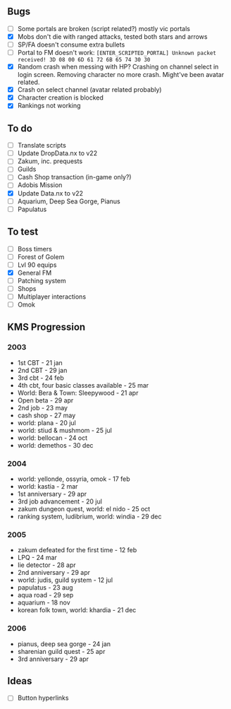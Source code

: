 ## Bugs
- [ ] Some portals are broken (script related?) mostly vic portals
- [x] Mobs don't die with ranged attacks, tested both stars and arrows
- [ ] SP/FA doesn't consume extra bullets
- [ ] Portal to FM doesn't work: `[ENTER_SCRIPTED_PORTAL] Unknown packet received! 3D 08 00 6D 61 72 6B 65 74 30 30`
- [x] Random crash when messing with HP? Crashing on channel select in login screen. Removing character no more crash. Might've been avatar related.
- [x] Crash on select channel (avatar related probably)
- [x] Character creation is blocked
- [x] Rankings not working

## To do
- [ ] Translate scripts
- [ ] Update DropData.nx to v22
- [ ] Zakum, inc. prequests
- [ ] Guilds
- [ ] Cash Shop transaction (in-game only?)
- [ ] Adobis Mission
- [x] Update Data.nx to v22
- [ ] Aquarium, Deep Sea Gorge, Pianus
- [ ] Papulatus

## To test
- [ ] Boss timers
- [ ] Forest of Golem
- [ ] Lvl 90 equips
- [x] General FM
- [ ] Patching system
- [ ] Shops
- [ ] Multiplayer interactions
- [ ] Omok

## KMS Progression
### 2003
- 1st CBT - 21 jan
- 2nd CBT - 29 jan
- 3rd cbt - 24 feb
- 4th cbt, four basic classes available - 25 mar
- World: Bera & Town: Sleepywood - 21 apr
- Open beta - 29 apr
- 2nd job - 23 may
- cash shop - 27 may
- world: plana - 20 jul
- world: stiud & mushmom - 25 jul
- world: bellocan - 24 oct
- world: demethos - 30 dec

### 2004
- world: yellonde, ossyria, omok - 17 feb
- world: kastia - 2 mar
- 1st anniversary - 29 apr
- 3rd job advancement - 20 jul
- zakum dungeon quest, world: el nido - 25 oct
- ranking system, ludibrium, world: windia - 29 dec

### 2005
- zakum defeated for the first time - 12 feb
- LPQ - 24 mar
- lie detector - 28 apr
- 2nd anniversary - 29 apr
- world: judis, guild system - 12 jul
- papulatus - 23 aug
- aqua road - 29 sep
- aquarium - 18 nov
- korean folk town, world: khardia - 21 dec

### 2006
- pianus, deep sea gorge - 24 jan
- sharenian guild quest - 25 apr
- 3rd anniversary - 29 apr

## Ideas
- [ ] Button hyperlinks